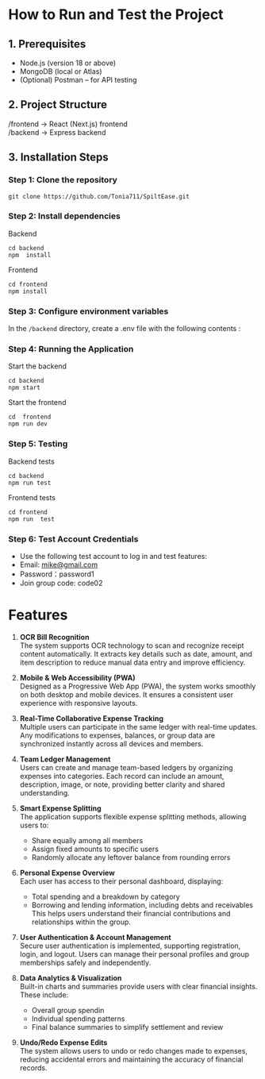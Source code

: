 # How to Run and Test the Project

## 1. Prerequisites

- Node.js (version 18 or above)
- MongoDB (local or Atlas)
- (Optional) Postman – for API testing

## 2. Project Structure

/frontend → React (Next.js) frontend  
/backend → Express backend

## 3. Installation Steps

### Step 1: Clone the repository

```
git clone https://github.com/Tonia711/SpiltEase.git
```

### Step 2: Install dependencies

Backend

```
cd backend
npm  install
```

Frontend

```
cd frontend
npm install
```

### Step 3: Configure environment variables

In the `/backend` directory, create a .env file with the following contents :

### Step 4: Running the Application

Start the backend

```
cd backend
npm start
```

Start the frontend

```
cd  frontend
npm run dev
```

### Step 5: Testing

Backend tests

```
cd backend
npm run test
```

Frontend tests

```
cd frontend
npm run  test
```

### Step 6: Test Account Credentials

- Use the following test account to log in and test features:
- Email: mike@gmail.com
- Password：password1
- Join group code: code02

# Features

1. **OCR Bill Recognition**  
   The system supports OCR technology to scan and recognize receipt content automatically. It extracts key details such as date, amount, and item description to reduce manual data entry and improve efficiency.

2. **Mobile & Web Accessibility (PWA)**  
   Designed as a Progressive Web App (PWA), the system works smoothly on both desktop and mobile devices. It ensures a consistent user experience with responsive layouts.

3. **Real-Time Collaborative Expense Tracking**  
   Multiple users can participate in the same ledger with real-time updates. Any modifications to expenses, balances, or group data are synchronized instantly across all devices and members.

4. **Team Ledger Management**  
   Users can create and manage team-based ledgers by organizing expenses into categories. Each record can include an amount, description, image, or note, providing better clarity and shared understanding.

5. **Smart Expense Splitting**  
   The application supports flexible expense splitting methods, allowing users to:

   - Share equally among all members
   - Assign fixed amounts to specific users
   - Randomly allocate any leftover balance from rounding errors

6. **Personal Expense Overview**  
   Each user has access to their personal dashboard, displaying:

   - Total spending and a breakdown by category
   - Borrowing and lending information, including debts and receivables  
     This helps users understand their financial contributions and relationships within the group.

7. **User Authentication & Account Management**  
   Secure user authentication is implemented, supporting registration, login, and logout. Users can manage their personal profiles and group memberships safely and independently.

8. **Data Analytics & Visualization**  
   Built-in charts and summaries provide users with clear financial insights. These include:

   - Overall group spendin
   - Individual spending patterns
   - Final balance summaries to simplify settlement and review

9. **Undo/Redo Expense Edits**  
   The system allows users to undo or redo changes made to expenses, reducing accidental errors and maintaining the accuracy of financial records.
